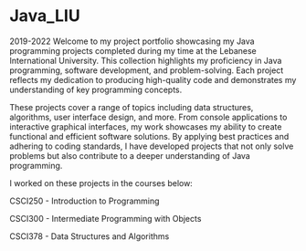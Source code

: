 # Java_LIU
2019-2022
Welcome to my project portfolio showcasing my Java programming projects completed during my time at the Lebanese International University. This collection highlights my proficiency in Java programming, software development, and problem-solving. Each project reflects my dedication to producing high-quality code and demonstrates my understanding of key programming concepts.

These projects cover a range of topics including data structures, algorithms, user interface design, and more. From console applications to interactive graphical interfaces, my work showcases my ability to create functional and efficient software solutions. By applying best practices and adhering to coding standards, I have developed projects that not only solve problems but also contribute to a deeper understanding of Java programming.

I worked on these projects in the courses below:

CSCI250 - Introduction to Programming

CSCI300 - Intermediate Programming with Objects

CSCI378 - Data Structures and Algorithms
